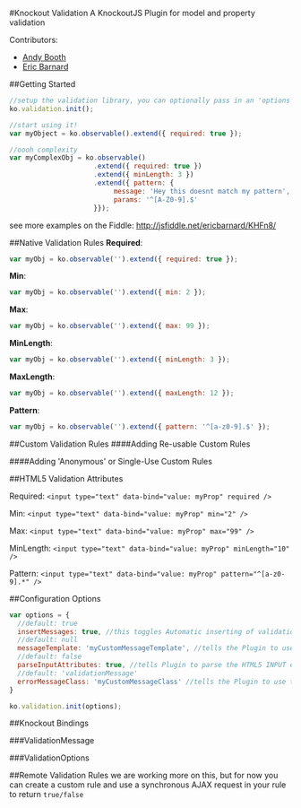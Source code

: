 #Knockout Validation
A KnockoutJS Plugin for model and property validation

Contributors:

* [Andy Booth](https://github.com/andybooth)
* [Eric Barnard](https://github.com/ericmbarnard)

##Getting Started
```javascript
//setup the validation library, you can optionally pass in an 'options' object to configure the plug-in
ko.validation.init();

//start using it!
var myObject = ko.observable().extend({ required: true });

//oooh complexity
var myComplexObj = ko.observable()
                     .extend({ required: true })
                     .extend({ minLength: 3 })
                     .extend({ pattern: {
                          message: 'Hey this doesnt match my pattern',
                          params: '^[A-Z0-9].$'
                     }});
```
see more examples on the Fiddle: http://jsfiddle.net/ericbarnard/KHFn8/

##Native Validation Rules
**Required**:

```javascript
var myObj = ko.observable('').extend({ required: true });
```
**Min**:

```javascript
var myObj = ko.observable('').extend({ min: 2 });
```
**Max**:

```javascript
var myObj = ko.observable('').extend({ max: 99 });
```
**MinLength**:

```javascript
var myObj = ko.observable('').extend({ minLength: 3 });
```
**MaxLength**:

```javascript
var myObj = ko.observable('').extend({ maxLength: 12 });
```
**Pattern**:

```javascript
var myObj = ko.observable('').extend({ pattern: '^[a-z0-9].$' });
```

##Custom Validation Rules
####Adding Re-usable Custom Rules

####Adding 'Anonymous' or Single-Use Custom Rules

##HTML5 Validation Attributes

Required: `<input type="text" data-bind="value: myProp" required />`

Min: `<input type="text" data-bind="value: myProp" min="2" />`

Max: `<input type="text" data-bind="value: myProp" max="99" />`

MinLength: `<input type="text" data-bind="value: myProp" minLength="10" />`

Pattern: `<input type="text" data-bind="value: myProp" pattern="^[a-z0-9].*" />`

##Configuration Options
```javascript
var options = {
  //default: true
  insertMessages: true, //this toggles Automatic inserting of validation Messages using a SPAN
  //default: null
  messageTemplate: 'myCustomMessageTemplate', //tells the Plugin to use the defined message template as default
  //default: false
  parseInputAttributes: true, //tells Plugin to parse the HTML5 INPUT element validation attributes
  //default: 'validationMessage'
  errorMessageClass: 'myCustomMessageClass' //tells the Plugin to use this CSS Class by default for validation messages
}

ko.validation.init(options);
```
##Knockout Bindings

###ValidationMessage

###ValidationOptions

##Remote Validation Rules
we are working more on this, but for now you can create a custom rule and use a synchronous AJAX request in your rule to return `true/false` 